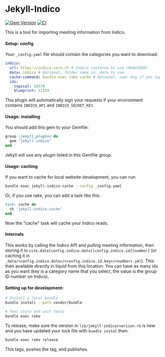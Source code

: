 # Jekyll-Indico

[![Gem Version](https://badge.fury.io/rb/jekyll-indico.svg)](https://badge.fury.io/rb/jekyll-indico)
[![CI](https://github.com/iris-hep/jekyll-indico/workflows/CI/badge.svg)](https://github.com/iris-hep/jekyll-indico/actions?query=workflow%3ACI)

This is a tool for importing meeting information from Indico.

#### Setup: config

Your `_config.yaml` file should contain the categories you want to download:

```yaml
indico:
  url: https://indico.cern.ch # Indico instance to use (REQUIRED)
  data: indico # Optional, folder name in _data to use
  cache-command: bundle exec rake cache # Optional, user msg if you support it
  ids:
    topical: 10570
    blueprint: 11329
```


This plugin will automatically sign your requests if your environment contains
`INDICO_API` and `INDICO_SECRET_KEY`.

#### Usage: installing


You should add this gem to your Gemfile:

```ruby
group :jekyll_plugins do
  gem "jekyll-indico"
end
```

Jekyll will use any plugin listed in this Gemfile group.

#### Usage: caching

If you want to cache for local website development, you can run:

```bash
bundle exec jekyll-indico-cache --config _config.yaml
```

Or, if you use rake, you can add a task like this:

```ruby
task: cache do
  sh 'jekyll-indico-cache'
end
```

Now the "cache" task will cache your Indico reads.


#### Internals

This works by calling the Indico API and pulling meeting information, then
storing it in `site.data[config.indico.data][config.indico.id][number]` (or
caching it in
`_data/<config.indico.data>/<config.indico.id.key>/<number>.yml`). This then
available directly in liquid from this location. You can have as many ids as
you want (key is a category name that you select, the value is the group ID
number on Indico).

#### Setting up for development:


```bash
# Install a local bundle
bundle install --path vendor/bundle

# Test style and unit tests
bundle exec rake
```

To release, make sure the version in `lib/jekyll-indico/version.rb` is new and
you have updated your lock file with `bundle instal` then:

```bash
bundle exec rake release
```

This tags, pushes the tag, and publishes.
